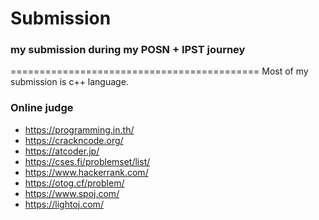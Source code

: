 # Submission
### my submission during my POSN + IPST journey
===========================================
Most of my submission is c++ language.

### Online judge
- https://programming.in.th/
- https://crackncode.org/
- https://atcoder.jp/
- https://cses.fi/problemset/list/
- https://www.hackerrank.com/
- https://otog.cf/problem/
- https://www.spoj.com/
- https://lightoj.com/
